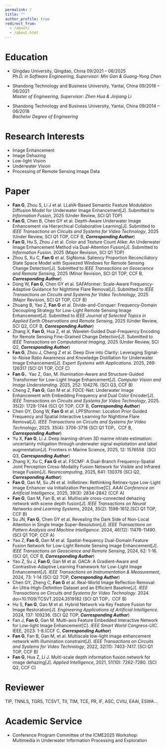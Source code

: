 ```yaml
---
permalink: /
title: ""
author_profile: true
redirect_from: 
  - /about/
  - /about.html
---
```

# Education
- Qingdao University, Qingdao, China 09/2021 – 06/2025  
  *Ph.D. in Software Engineering, Supervisor: Min Gan & Guang-Yong Chen*
  

- Shandong Technology and Business University, Yantai, China 09/2018 – 06/2021  
  *Master of Engineering, Supervisor: Zhen Hua & Jinjiang Li*
  
- Shandong Technology and Business University, Yantai, China 09/2014 – 06/2018  
  *Bachelor Degree of Engineering*
  
# Research Interests
- Image Enhancement
- Image Dehazing
- Low-light Vision
- Underwater Vision
- Processing of Remote Sensing Image Data

# Paper
* **Fan G**, Zhou S, Li J et al. LLaVA-Based Semantic Feature Modulation Diffusion Model for Underwater Image Enhancement[J]. Submitted to *Information Fusion*, 2025 (Under Review, SCI Q1 TOP)
*	**Fan G**, Chen B, Chen GY et al. Depth-Aware Underwater Image Enhancement via Hierarchical Collaborative Learning[J]. Submitted to *IEEE Transactions on Circuits and Systems for Video Technology*, 2025 (Under Review, SCI Q1 TOP, CCF B, ***Corresponding Author***)
* **Fan G**, Hu S, Zhou J et al. Color and Texture Count Alike: An Underwater Image Enhancement Method via Dual-Attention Fusion[J]. Submitted to *Information Fusion*. 2025 (Major Revision, SCI Q1 TOP)
*	Zhou S, Xu C, **Fan G** et al. SigNoma: Saliency Proportion Reconciliatory State Space Model with Squeezed Windows for Remote Sensing Change Detection[J]. Submitted to *IEEE Transactions on Geoscience and Remote Sensing*, 2025 (Minor Revision, SCI Q1 TOP, CCF B, ***Corresponding Author***)
*	Dong W, **Fan G**, Chen GY et al. SAFAformer: Scale-Aware Frequency-Adaptive Guidance for Nighttime Flare Removal[J]. Submitted to *IEEE Transactions on Circuits and Systems for Video Technology*, 2025 (Major Revision, SCI Q1 TOP, CCF B)
*	Zhuang B, Yao Z, **Fan G** et al. Divide-and-Conquer: Frequency-Domain Decoupling Strategy for Low-Light Remote Sensing Image Enhancement[J]. Submitted to *IEEE Journal of Selected Topics in Applied Earth Observations and Remote Sensing*, 2025 (Under Review, SCI Q2, CCF B, ***Corresponding Author***)
* Zhang X, **Fan G**, Hua Z, et al. Wavelet-Guided Dual-Frequency Encoding for Remote Sensing Fine-Grained Change Detection[J]. Submitted to *IEEE Transactions on Computational Imaging*, 2025 (Under Review, SCI Q2, ***Corresponding Author***)
*	**Fan G**, Zhou J, Cheng Z et al. Deep Dive into Clarity: Leveraging Signal-to-Noise Ratio Awareness and Knowledge Distillation for Underwater Image Enhancement[J]. *Expert Systems with Applications*. 2025, 269: 126317  (SCI Q1 TOP, CCF C)
*	**Fan G**，Yao Z, Gan, M. Illumination-Aware and Structure-Guided Transformer for Low-Light Image Enhancement[J]. *Computer Vision and Image Understanding*. 2025, 252: 104276. (SCI Q3, CCF B)
*	Cheng Z, **Fan G**, Gan M et al. FDCE-Net: Underwater Image Enhancement with Embedding Frequency and Dual Color Encoder[J]. *IEEE Transactions on Circuits and Systems for Video Technology*, 2025. 35(2): 1728-1744 (SCI Q1 TOP, CCF B, ***Corresponding Author***)
*	Chen GY, Dong W, **Fan G** et al. LPFSformer: Location Prior Guided Frequency and Spatial Interactive Learning for Nighttime Flare Removal[J]. *IEEE Transactions on Circuits and Systems for Video Technology*, 2025. 35(4): 3706-3718 (SCI Q1 TOP，CCF B, ***Corresponding Author***)
*	Yu X, **Fan G**, Li J. Deep learning-driven 3D marine nitrate estimation: uncertainty mitigation through underwater signal exploitation and label augmentation[J]. Frontiers in Marine Science, 2025, 12: 1576558（SCI Q3, ***Corresponding Author***）
*	Zhang X, Xu C, **Fan G** et al. FSCMF: A Dual-Branch Frequency-Spatial Joint Perception Cross-Modality Fusion Network for Visible and Infrared Image Fusion[J]. *Neurocomputing*, 2025, 641: 130376 (SCI Q2, ***Corresponding Author***)
*	**Fan G**, Gan M, Su JN et al. IniRetinex: Rethinking Retinex-type Low-Light Image Enhancer via Initialization Perspective[C]. *AAAI Conference on Artificial Intelligence*, 2025, 39(3): 2834-2842 (CCF A)
*	**Fan G**, Gan M, Fan B, et al. Multiscale cross-connected dehazing network with scene depth fusion[J]. *IEEE Transactions on Neural Networks and Learning Systems*, 2024, 35(2): 1598-1612.(SCI Q1 TOP, CCF B)
* Su JN, **Fan G**, Chen GY et al. Revealing the Dark Side of Non-Local Attention in Single Image Super-Resolution[J]. *IEEE Transactions on Pattern Analysis and Machine Intelligence*. 2024, 46(12): 11476-11490.  (SCI Q1 TOP, CCF A)
*	Yao Z, **Fan G**, Gan M et al. Spatial-frequency Dual-Domain Feature Fusion Network for Low-Light Remote Sensing Image Enhancement[J]. *IEEE Transactions on Geoscience and Remote Sensing*, 2024, 62: 1-16. (SCI Q1, CCF B, ***Corresponding Author***)
*	Yao Z, Su J, **Fan G**, Gan M et al. GACA: A Gradient-Aware and Contrastive-Adaptive Learning Framework for Low-Light Image Enhancement[J]. *IEEE Transactions on Instrumentation & Measurement*, 2024, 73: 1-14 (SCI Q2 TOP, ***Corresponding Author***)
* Chen GY, Zheng C, **Fan G** et al. Real-World Image Reflection Removal: An Ultra-High-Definition Dataset and an Efficient Baseline[J]. *IEEE Transactions on Circuits and Systems for Video Technology*. 2024. doi=10.1109/TCSVT.2024.3519182 (SCI Q1 TOP，CCF B)
*	Hu S, **Fan G**, Gan M et al. Hybrid Network via Key Feature Fusion for Image Restoration[J]. *Engineering Applications of Artificial Intelligence*. 2024, 137: 109236. (SCI Q2 TOP, ***Corresponding Author***)
* Fan J, **Fan G**, Gan M. Multi-axis Feature Embedded Interactive Network for Low-light Image Enhancement[C]. *IEEE Smart World Congress-UIC*. IEEE, 2023: 1-8.(CCF C, ***Corresponding Author***)
*	**Fan G**, Fan B, Gan M, et al. Multiscale low-light image enhancement network with illumination constraint[J]. *IEEE Transactions on Circuits and Systems for Video Technology*, 2022, 32(11): 7403-7417. (SCI Q1 TOP, CCF B)
*	**Fan G**, Hua Z, Li J. Multi-scale depth information fusion network for image dehazing[J]. *Applied Intelligence*, 2021, 51(10): 7262-7280. (SCI Q2, CCF C)
  
# Reviewer
TIP, TNNLS, TGRS, TCSVT, TII, TIM, TCE, PR, IF, ASC, CVIU, EAAI, ESWA...

# Academic Service
- Conference Program Committee of the ICME2025 Workshop: Multimedia in Underwater Information Processing and Exploration

